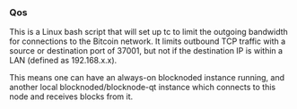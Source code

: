 ### Qos ###

This is a Linux bash script that will set up tc to limit the outgoing bandwidth for connections to the Bitcoin network. It limits outbound TCP traffic with a source or destination port of 37001, but not if the destination IP is within a LAN (defined as 192.168.x.x).

This means one can have an always-on blocknoded instance running, and another local blocknoded/blocknode-qt instance which connects to this node and receives blocks from it.
